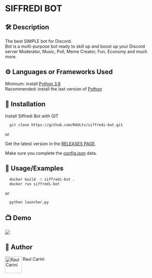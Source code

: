 # SIFFREDI BOT

## 🛠️ Description
The best SIMPLE bot for Discord.<br>
Bot is a multi-purpose bot ready to skill up and boost up your Discord server
Moderator, Music, Poll, Meme Creator, Fun, Economy and much more.

## ⚙️ Languages or Frameworks Used
Minimum: install [Python 3.8](https://www.python.org/downloads/release/python-3812/)    
Racommended: install the last version of [Python](https://www.python.org/downloads/)

## 🔌 Installation
Install Siffredi Bot with GIT

```bash
  git clone https://github.com/R4ULtv/siffredi-bot.git
```

or

Get the latest version in the [RELEASES PAGE](https://github.com/R4ULtv/siffredi-bot/releases).

Make sure you complete the [config.json](https://github.com/R4ULtv/siffredi-bot/blob/3.0/config.json) data.

## 🌟 Usage/Examples
``` Bash
  docker build -t siffredi-bot .
  docker run siffredi-bot
```
or

``` Bash
  python launcher.py
```

## 📺 Demo
<a href="https://siffredi.altervista.com">
  <img src="https://media.giphy.com/media/oMmbMhqwBlNYlbCEI5/giphy.gif" />
</a>

## 🤖 Author 
<a href="https://www.raulcarini.com">
  <img align="left" alt="Raul Carini" width="55px" src="https://avatars.githubusercontent.com/u/85316240" />
</a>
Raul Carini
